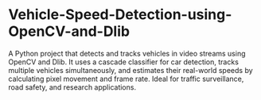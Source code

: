 # Vehicle-Speed-Detection-using-OpenCV-and-Dlib
A Python project that detects and tracks vehicles in video streams using OpenCV and Dlib. It uses a cascade classifier for car detection, tracks multiple vehicles simultaneously, and estimates their real-world speeds by calculating pixel movement and frame rate. Ideal for traffic surveillance, road safety, and research applications.

